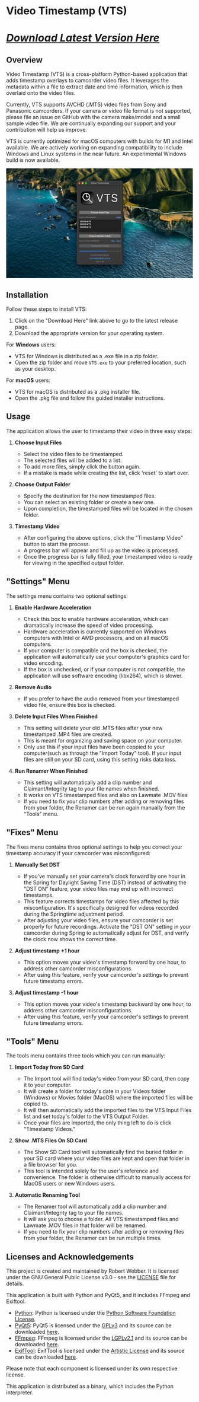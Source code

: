 # Video Timestamp (VTS)

# **[*Download Latest Version Here*](https://github.com/rwpi/videotimestamp/releases/latest)**

## Overview
Video Timestamp (VTS) is a cross-platform Python-based application that adds timestamp overlays to camcorder video files. It leverages the metadata within a file to extract date and time information, which is then overlaid onto the video files.

Currently, VTS supports AVCHD (.MTS) video files from Sony and Panasonic camcorders. If your camera or video file format is not supported, please file an issue on GitHub with the camera make/model and a small sample video file. We are continually expanding our support and your contribution will help us improve.

VTS is currently optimized for macOS computers with builds for M1 and Intel available. We are actively working on expanding compatibility to include Windows and Linux systems in the near future. An experimental Windows build is now available.


![Screenshot of the application](https://github.com/rwpi/videotimestamp/blob/b7b8258df40d16ea3a50b6efbb7981a1df02d94c/media/Screenshot_1_1_1.png)


## Installation

Follow these steps to install VTS:

1. Click on the "Download Here" link above to go to the latest release page.
2. Download the appropriate version for your operating system.

For **Windows** users:
- VTS for Windows is distributed as a .exe file in a zip folder.
- Open the zip folder and move `VTS.exe` to your preferred location, such as your desktop.

For **macOS** users:
- VTS for macOS is distributed as a .pkg installer file.
- Open the .pkg file and follow the guided installer instructions.

## Usage
The application allows the user to timestamp their video in three easy steps:

1. **Choose Input Files**
    - Select the video files to be timestamped.
    - The selected files will be added to a list.
    - To add more files, simply click the button again.
    - If a mistake is made while creating the list, click 'reset' to start over.

2. **Choose Output Folder**
    - Specify the destination for the new timestamped files.
    - You can select an existing folder or create a new one.
    - Upon completion, the timestamped files will be located in the chosen folder.

3. **Timestamp Video**
    - After configuring the above options, click the "Timestamp Video" button to start the process.
    - A progress bar will appear and fill up as the video is processed.
    - Once the progress bar is fully filled, your timestamped video is ready for viewing in the specified output folder.

## "Settings" Menu
The settings menu contains two optional settings:

1. **Enable Hardware Acceleration**
    - Check this box to enable hardware acceleration, which can dramatically increase the speed of video processing.
    - Hardware acceleration is currently supported on Windows computers with Intel or AMD processors, and on all macOS computers.
    - If your computer is compatible and the box is checked, the application will automatically use your computer's graphics card for video encoding.
    - If the box is unchecked, or if your computer is not compatible, the application will use software encoding (libx264), which is slower.

2. **Remove Audio**
    - If you prefer to have the audio removed from your timestamped video file, ensure this box is checked.

3. **Delete Input Files When Finished**
    - This setting will delete your old .MTS files after your new timestamped .MP4 files are created. 
    - This is meant for organizing and saving space on your computer. 
    - Only use this if your input files have been coppied to your computer(such as through the "Import Today" tool). If your input files are still on your SD card, using this setting risks data loss.

4. **Run Renamer When Finished**
    - This setting will automatically add a clip number and Claimant/Integrity tag to your file names when finished.
    - It works on VTS timestamped files and also on Lawmate .MOV files
    - If you need to fix your clip numbers after adding or removing files from your folder, the Renamer can be run again manually from the "Tools" menu.

## "Fixes" Menu
The fixes menu contains three optional settings to help you correct your timestamp accuracy if your camcorder was misconfigured:

1. **Manually Set DST**
    - If you've manually set your camera's clock forward by one hour in the Spring for Daylight Saving Time (DST) instead of activating the "DST ON" feature, your video files may end up with incorrect timestamps.
    - This feature corrects timestamps for video files affected by this misconfiguration. It's specifically designed for videos recorded during the Springtime adjustment period.
    - After adjusting your video files, ensure your camcorder is set properly for future recordings. Activate the "DST ON" setting in your camcorder during Spring to automatically adjust for DST, and verify the clock now shows the correct time.

2. **Adjust timestamp +1 hour**
    - This option moves your video's timestamp forward by one hour, to address other camcorder misconfigurations.
    - After using this feature, verify your camcorder's settings to prevent future timestamp errors.

3. **Adjust timestamp -1 hour**
    - This option moves your video's timestamp backward by one hour, to address other camcorder misconfigurations.
    - After using this feature, verify your camcorder's settings to prevent future timestamp errors.


## "Tools" Menu
The tools menu contains three tools which you can run manually:

1. **Import Today from SD Card**
    - The Import tool will find today's video from your SD card, then copy it to your computer. 
    - It will create a folder for today's date in your Videos folder (Windows) or Movies folder (MacOS) where the imported files will be copied to. 
    - It will then automatically add the imported files to the VTS Input Files list and set today's folder to the VTS Output Folder. 
    - Once your files are imported, the only thing left to do is click "Timestamp Videos."

2. **Show .MTS Files On SD Card**
    - The Show SD Card tool will automatically find the buried folder in your SD card where your video files are kept and open that folder in a file browser for you.
    - This tool is intended solely for the user's reference and convenience. The folder is otherwise difficult to manually access for MacOS users or new Windows users.

3. **Automatic Renaming Tool**
    - The Renamer tool will automatically add a clip number and Claimant/Integrity tag to your file names.
    - It will ask you to choose a folder. All VTS timestamped files and Lawmate .MOV files in that folder will be renamed.
    - If you need to fix your clip numbers after adding or removing files from your folder, the Renamer can be run multiple times.

## Licenses and Acknowledgements
This project is created and maintained by Robert Webber. It is licensed under the GNU General Public License v3.0 - see the [LICENSE](LICENSE) file for details.

This application is built with Python and PyQt5, and it includes FFmpeg and Exiftool. 

- [Python](https://www.python.org/): Python is licensed under the [Python Software Foundation License](https://docs.python.org/3/license.html).
- [PyQt5](https://www.riverbankcomputing.com/software/pyqt/intro): PyQt5 is licensed under the [GPLv3](https://www.gnu.org/licenses/gpl-3.0.html) and its source can be downloaded [here](https://www.riverbankcomputing.com/software/pyqt/download).
- [FFmpeg](https://ffmpeg.org/): FFmpeg is licensed under the [LGPLv2.1](http://www.gnu.org/licenses/old-licenses/lgpl-2.1.html) and its source can be downloaded [here](http://ffmpeg.org/download.html).
- [ExifTool](https://exiftool.org/): ExifTool is licensed under the [Artistic License](https://opensource.org/licenses/Artistic-2.0) and its source can be downloaded [here](https://github.com/exiftool/exiftool).

Please note that each component is licensed under its own respective license.

This application is distributed as a binary, which includes the Python interpreter.
